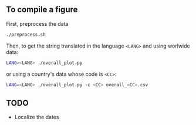 ## To compile a figure

First, preprocess the data
```bash
./preprocess.sh
```

Then, to get the string translated in the language `<LANG>` and using worlwide data:
```bash
LANG=<LANG> ./overall_plot.py
```
or using a country's data whose code is `<CC>`:
```bash
LANG=<LANG> ./overall_plot.py -c <CC> overall_<CC>.csv
```


## TODO

* Localize the dates
